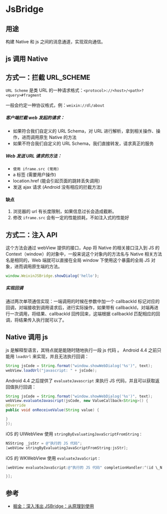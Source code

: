 # JsBridge

## 用途

构建 Native 和 js 之间的消息通道，实现双向通信。

## js 调用 Native

## 方式一：拦截 URL_SCHEME

`URL Scheme` 是类 URL 的一种请求格式：`<protocol>://<host>/<path>?<query>#fragment`

一般会约定一种协议格式，例：`weixin://dl/about`

##### 客户端拦截 web 发起的请求：

- 如果符合我们自定义的 URL Schema，对 URL 进行解析，拿到相关操作、操作，进而调用原生 Native 的方法
- 如果不符合我们自定义的 URL Schema，我们直接转发，请求真正的服务

##### Web 发送 URL 请求的方法：

- `使用 iframe.src (常用)`
- a 标签 (需要用户操作)
- location.href (能会引起页面的跳转丢失调用)
- 发送 ajax 请求 (Android 没有相应的拦截方法)

#### 缺点

1. 浏览器的 url 有长度限制，如果信息过长会造成截断。
2. 修改 `iframe.src` 会有一定的性能损耗，不如注入式的性能好

## 方式二：注入 API

这个方法会通过 webView 提供的接口，App 将 Native 的相关接口注入到 JS 的 Context（window）的对象中，一般来说这个对象内的方法名与 Native 相关方法名是相同的，Web 端就可以直接在全局 window 下使用这个暴露的全局 JS 对象，进而调用原生端的方法。

```javascript
window.WeixinJSBridge.showDialog('hello');
```

##### 实现回调

通过两次单项通信实现：一端调用的时候在参数中加一个 callbackId 标记对应的回调，对端接收到调用请求后，进行实际操作，如果带有 callbackId，对端再进行一次调用，将结果、callbackId 回传回来，这端根据 callbackId 匹配相应的回调，将结果传入执行就可以了。

## Native 调用 js

js 是解释型语言，其特点就是能随时随地执行一段 js 代码
。
Android 4.4 之前只能用 `loadUrl` 来实现，并且无法执行回调：

```java
String jsCode = String.format("window.showWebDialog('%s')", text);
webView.loadUrl("javascript: " + jsCode);
```

Android 4.4 之后提供了 `evaluateJavascript` 来执行 JS 代码，并且可以获取返回值执行回调：

```java
String jsCode = String.format("window.showWebDialog('%s')", text);
webView.evaluateJavascript(jsCode, new ValueCallback<String>() {
@Override
public void onReceiveValue(String value) {

}
});
```

iOS 的 UIWebView 使用 `stringByEvaluatingJavaScriptFromString：`

```objective-c
NSString _jsStr = @"执行的 JS 代码";
[webView stringByEvaluatingJavaScriptFromString:jsStr];
```

iOS 的 WKWebView 使用 `evaluateJavaScript：`

```objective-c
[webView evaluateJavaScript:@"执行的 JS 代码" completionHandler:^(id \_Nullable response, NSError \_ \_Nullable error) {

}];
```

## 参考

- [掘金：深入浅出 JSBridge：从原理到使用](https://juejin.cn/post/6936814903021797389)
